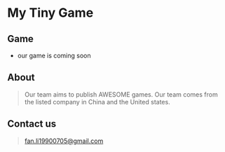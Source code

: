 # My Tiny Game

## Game
- our game is coming soon

## About
> Our team aims to publish AWESOME games. Our team comes from the listed company in China and the United states. 

## Contact us
> fan.li19900705@gmail.com
